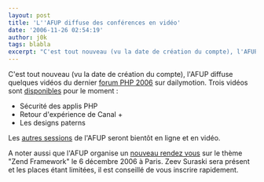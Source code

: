 ```yaml
---
layout: post
title: 'L''AFUP diffuse des conférences en vidéo'
date: '2006-11-26 02:54:19'
author: j0k
tags: blabla
excerpt: "C'est tout nouveau (vu la date de création du compte), l'AFUP diffuse quelques vidéos du dernier [forum PHP 2006](http://www.j0k3r.net/news-ouverture-des-inscriptions-pour-le-forum-php-2006-1538.html) sur dailymotion.     \nTrois vidéos sont [disponibles](http://www.dailymotion.com/afup) pour le moment :   * Sécurité des applis PHP   *      …"
---
```


C'est tout nouveau (vu la date de création du compte), l'AFUP diffuse quelques vidéos du dernier [forum PHP 2006](http://www.j0k3r.net/news-ouverture-des-inscriptions-pour-le-forum-php-2006-1538.html) sur dailymotion.
Trois vidéos sont [disponibles](http://www.dailymotion.com/afup) pour le moment :
* Sécurité des applis PHP
* Retour d'expérience de Canal +
* Les designs paterns

Les [autres sessions](http://www.afup.org/pages/forumphp2006/resumes.php) de l'AFUP seront bientôt en ligne et en vidéo.

A noter aussi que l'AFUP organise un [nouveau rendez vous](http://www.afup.org/article.php3?id_article=318) sur le thème &quot;Zend Framework&quot; le 6 décembre 2006 à Paris. Zeev Suraski sera présent et les places étant limitées, il est conseillé de vous inscrire rapidement.
